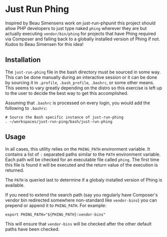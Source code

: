 Just Run Phing
================

Inspired by Beau Simensens work on just-run-phpunit this project should allow
PHP developers to just type naked `phing` wherever they are but actually
executing `vendor/bin/phing` for projects that have Phing required via Composer
and falling back to a globally installed version of Phing if not. Kudos to Beau
Simensen for this idea!


Installation
------------

The `just-run-phing` file in the bash directory must be sourced in some way.
This can be done manually during an interactive session or it can be done by
sourcing it in `.profile`, `.bash_profile`, `.bashrc`, or some other means.
This seems to vary greatly depending on the distro so this exercise is left up
to the user to decide the best way to get this accomplished.

Assuming that `.bashrc` is processed on every login, you would add the following
to `.bashrc`:

    # Source the Bash specific instance of just-run-phing
    . ~/workspaces/just-run-ping/bash/just-run-phing


Usage
-----

In all cases, this utility relies on the `PHING_PATH` environment variable. It
contains a list of `:` separated paths similar to the `PATH` environment
variable. Each path will be checked for an executable file called `phing`. The
first time this file is found it will be executed and the return value of the
execution is returned.

The `PATH` is queried last to determine if a globaly installed version of
Phing is available.

If you need to extend the search path (say you regularly have Composer's vendor
bin redirected somewhere non-standard like `vendor-bins`) you can prepend or
append it to `PHING_PATH`. For example:

    export PHING_PATH="${PHING_PATH}:vendor-bins"

This will ensure that `vendor-bins` will be checked after the other default
paths have been checked.